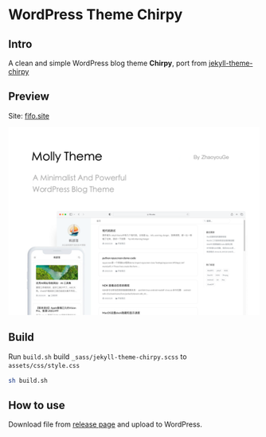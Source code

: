 # WordPress Theme Chirpy

## Intro
A clean and simple WordPress blog theme **Chirpy**,  port from [jekyll-theme-chirpy](https://github.com/cotes2020/jekyll-theme-chirpy)



##  Preview

Site: [fifo.site](https://fifo.site)

![screenshot](./screenshot.png)

## Build

Run `build.sh` build `_sass/jekyll-theme-chirpy.scss` to `assets/css/style.css`

```bash
sh build.sh
```



## How to use

Download file from [release page](https://github.com/gezhaoyou/wordpress-theme-chirpy/releases)  and upload to WordPress.
